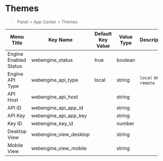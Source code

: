 # Themes

> Panel > App Center > Themes

| Menu Title | Key Name | Default Key Value | Value Type | Description |
| --- | --- | --- | --- | --- |
| Engine Enabled Status | webengine_status | true | boolean |  |
| Engine API Type | webengine_api_type | local | string | `local` or `remote` |
| API Host | webengine_api_host |  | string |  |
| API ID | webengine_api_app_id |  | string |  |
| API Key | webengine_api_app_key |  | string |  |
| Key ID | webengine_key_id |  | number |  |
| Desktop View | webengine_view_desktop |  | string |  |
| Mobile View | webengine_view_mobile |  | string |  |
